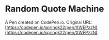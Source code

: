 # Random Quote Machine

A Pen created on CodePen.io. Original URL: [https://codepen.io/springk22/pen/XWEPzzN](https://codepen.io/springk22/pen/XWEPzzN).

